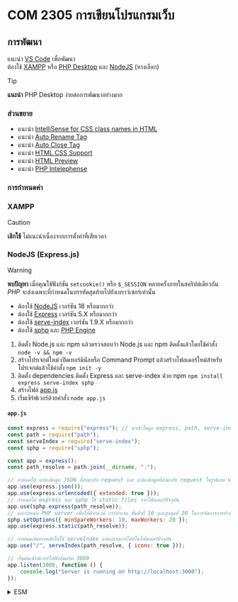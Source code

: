 # COM 2305 การเขียนโปรแกรมเว็บ

## การพัฒนา

แนะนำ [VS Code](https://code.visualstudio.com) เพื่อพัฒนา<br>
ต้องใช้ [XAMPP](#xampp) หรือ [PHP Desktop](https://github.com/cztomczak/phpdesktop) และ [NodeJS](#nodejs-expressjs) (ทางเลือก)

<!-- prettier-ignore -->
> [!TIP]
> **แนะนำ**
> PHP Desktop ง่ายต่อการพัฒนาอย่างมาก

### ส่วนขยาย

-   แนะนำ [IntelliSense for CSS class names in HTML](https://marketplace.visualstudio.com/items?itemName=Zignd.html-css-class-completion)
-   แนะนำ [Auto Rename Tag](https://marketplace.visualstudio.com/items?itemName=formulahendry.auto-rename-tag)
-   แนะนำ [Auto Close Tag](https://marketplace.visualstudio.com/items?itemName=formulahendry.auto-close-tag)
-   แนะนำ [HTML CSS Support](https://marketplace.visualstudio.com/items?itemName=ecmel.vscode-html-css)
-   แนะนำ [HTML Preview](https://marketplace.visualstudio.com/items?itemName=george-alisson.html-preview-vscode)
-   แนะนำ [PHP Intelephense](https://marketplace.visualstudio.com/items?itemName=bmewburn.vscode-intelephense-client)

### การกำหนดค่า

### XAMPP

<!-- prettier-ignore -->
> [!CAUTION]
> **เลิกใช้**
> ไม่แนะนำเนื่องจากการตั้งค่าที่เสียเวลา

<!-- <details>
<summary>รายละเอียด</summary>

-   ต้องใช้ [XAMPP](https://sourceforge.net/projects/xampp/files/XAMPP%20Windows/8.2.12/xampp-windows-x64-8.2.12-0-VS16-installer.exe/download) เวอร์ชัน 8.2.X หรือมากกว่า

`xampp\apache\conf\httpd.conf`

```
Listen 3000
DocumentRoot "COM-2305"
```

</details> -->

### NodeJS (Express.js)

<!-- prettier-ignore -->
> [!WARNING]
> **พบปัญหา**
> เมื่อคุณใช้ฟังก์ชัน `setcookie()` หรือ `$_SESSION` หลายครั้งภายในสคริปต์เดียวกัน <br>
> *PHP* จะส่งเฉพาะที่กำหนดในบรรทัดสุดท้ายไปยังเบราว์เซอร์เท่านั้น

-   ต้องใช้ [NodeJS](https://nodejs.org/en) เวอร์ชัน 18 หรือมากกว่า
-   ต้องใช้ [Express](https://nodejs.org/en) เวอร์ชัน 5.X หรือมากกว่า
-   ต้องใช้ [serve-index](https://www.npmjs.com/package/serve-index) เวอร์ชัน 1.9.X หรือมากกว่า
-   ต้องใช้ [sphp](https://www.npmjs.com/package/sphp) และ [PHP Engine](https://www.php.net/downloads.php)

<ol>
  <li>ติดตั้ง Node.js และ npm แล้วตรวจสอบว่า Node.js และ npm ติดตั้งแล้วโดยใช้คำสั่ง <code>node -v && npm -v</code>
  </li>
  <li>สร้างโปรเจกต์ใหม่ เปิดเทอร์มินัลหรือ Command Prompt แล้วสร้างโฟลเดอร์ใหม่สำหรับโปรเจกต์แล้วใช้คำสั้ง <code>npm init -y</code></li>
  <li>ติดตั้ง dependencies ติดตั้ง Express และ serve-index ด้วย npm <code>npm install express serve-index sphp</code></li>
  <li>สร้างไฟล์ <a href="#appjs-">app.js</a></li>
  <li>เริ่มเซิร์ฟเวอร์ด้วยคำสั่ง <code>node app.js</code></li>
</ol>

#### `app.js` <br>

```js
const express = require("express"); // นำเข้าโมดูล express, path, serve-index, sphp
const path = require("path");
const serveIndex = require("serve-index");
const sphp = require("sphp");

const app = express();
const path_resolve = path.join(__dirname, ".");

// กำหนดให้ แปลงข้อมูล JSON ที่ส่งมากับ request และ แปลงข้อมูลที่ส่งมากับ request ในรูปแบบ URL-encoded
app.use(express.json());
app.use(express.urlencoded({ extended: true }));
// กำหนดให้ express และ sphp ใช้ static files จากโฟลเดอร์ปัจจุบัน
app.use(sphp.express(path_resolve));
// และกำหนด PHP server เพื่อให้มีจำนวน การทำงาน ขั้นต่ำที่ 10 และสูงสุดที่ 20 ในการจัดการการทำงานของเว็บแอปพลิเคชัน PHP ที่มีการใช้งานหนักหรือมีการเข้าถึงพร้อมกันมากๆ
sphp.setOptions({ minSpareWorkers: 10, maxWorkers: 20 });
app.use(express.static(path_resolve));

// กำหนดเส้นทางหลักให้ใช้ serveIndex แสดงรายการไฟล์ในโฟลเดอร์ปัจจุบัน
app.use("/", serveIndex(path_resolve, { icons: true }));

// เริ่มต้นเซิร์ฟเวอร์ให้ฟังที่พอร์ต 3000
app.listen(3000, function () {
	console.log("Server is running on http://localhost:3000");
});
```

<details>
<summary>ESM</summary>

```js
import express from "express";
import path from "path";
import serveIndex from "serve-index";
import sphp from "sphp";

const app = express();
const path_resolve = path.resolve(__dirname, ".");

app.use(express.json());
app.use(express.urlencoded({ extended: true }));
app.use(sphp.express(path_resolve));
sphp.setOptions({ minSpareWorkers: 10, maxWorkers: 20 });
app.use(express.static(path_resolve));
app.use("/", serveIndex(path_resolve), { icons: true });
app.listen(3000, () => {
	console.log("Server is running on http://localhost:3000");
});
```

</details>
